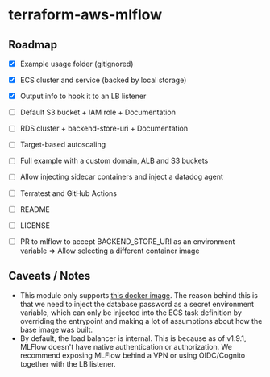 # terraform-aws-mlflow


## Roadmap

- [x] Example usage folder (gitignored)
- [x] ECS cluster and service (backed by local storage)
- [x] Output info to hook it to an LB listener
- [ ] Default S3 bucket + IAM role + Documentation
- [ ] RDS cluster + backend-store-uri + Documentation
- [ ] Target-based autoscaling
- [ ] Full example with a custom domain, ALB and S3 buckets
- [ ] Allow injecting sidecar containers and inject a datadog agent
- [ ] Terratest and GitHub Actions
- [ ] README
- [ ] LICENSE
- [ ] PR to mlflow to accept BACKEND_STORE_URI as an environment variable => Allow selecting a different container image


## Caveats / Notes

* This module only supports [this docker image](https://hub.docker.com/r/larribas/mlflow). The reason behind this is that we need to inject the database password as a secret environment variable, which can only be injected into the ECS task definition by overriding the entrypoint and making a lot of assumptions about how the base image was built.
* By default, the load balancer is internal. This is because as of v1.9.1, MLFlow doesn't have native authentication or authorization. We recommend exposing MLFlow behind a VPN or using OIDC/Cognito together with the LB listener.

